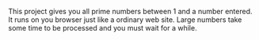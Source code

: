 This project gives you all prime numbers between 1 and a number entered.
It runs on you browser just like a ordinary web site.
Large numbers take some time to be processed and you must wait for a while.